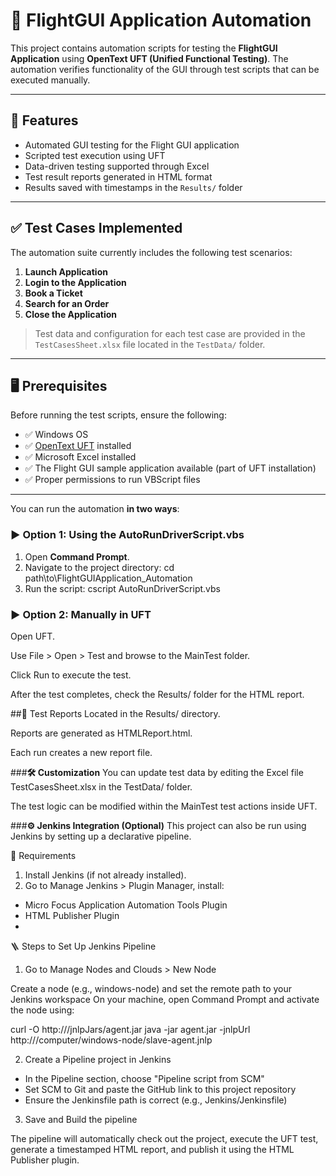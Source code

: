 # 🛫 FlightGUI Application Automation

This project contains automation scripts for testing the **FlightGUI Application** using **OpenText UFT (Unified Functional Testing)**. 
The automation verifies functionality of the GUI through test scripts that can be executed manually.

---

## 📌 Features

- Automated GUI testing for the Flight GUI application
- Scripted test execution using UFT
- Data-driven testing supported through Excel
- Test result reports generated in HTML format
- Results saved with timestamps in the `Results/` folder

---

## ✅ Test Cases Implemented

The automation suite currently includes the following test scenarios:

1. **Launch Application**
2. **Login to the Application**
3. **Book a Ticket**
4. **Search for an Order**
5. **Close the Application**

> Test data and configuration for each test case are provided in the `TestCasesSheet.xlsx` file located in the `TestData/` folder.

---

## 🖥️ Prerequisites

Before running the test scripts, ensure the following:

- ✅ Windows OS
- ✅ [OpenText UFT](https://www.microfocus.com/en-us/products/uft-one/overview) installed
- ✅ Microsoft Excel installed
- ✅ The Flight GUI sample application available (part of UFT installation)
- ✅ Proper permissions to run VBScript files

---

You can run the automation **in two ways**:

### ▶️ Option 1: Using the AutoRunDriverScript.vbs

1. Open **Command Prompt**.
2. Navigate to the project directory:
cd path\to\FlightGUIApplication_Automation
3. Run the script:
cscript AutoRunDriverScript.vbs

### ▶️ Option 2: Manually in UFT
Open UFT.

Use File > Open > Test and browse to the MainTest folder.

Click Run to execute the test.

After the test completes, check the Results/ folder for the HTML report.


##📄 Test Reports
Located in the Results/ directory.

Reports are generated as HTMLReport.html.

Each run creates a new report file.

###**🛠️ Customization**
You can update test data by editing the Excel file TestCasesSheet.xlsx in the TestData/ folder.

The test logic can be modified within the MainTest test actions inside UFT.


###**⚙️ Jenkins Integration (Optional)**
This project can also be run using Jenkins by setting up a declarative pipeline.

🧩 Requirements
1. Install Jenkins (if not already installed).
2. Go to Manage Jenkins > Plugin Manager, install:
- Micro Focus Application Automation Tools Plugin
- HTML Publisher Plugin
- 
🪜 Steps to Set Up Jenkins Pipeline

1. Go to Manage Nodes and Clouds > New Node

Create a node (e.g., windows-node) and set the remote path to your Jenkins workspace
On your machine, open Command Prompt and activate the node using:

curl -O http://<your-jenkins-url>/jnlpJars/agent.jar
java -jar agent.jar -jnlpUrl http://<your-jenkins-url>/computer/windows-node/slave-agent.jnlp

2. Create a Pipeline project in Jenkins

- In the Pipeline section, choose "Pipeline script from SCM"
- Set SCM to Git and paste the GitHub link to this project repository
- Ensure the Jenkinsfile path is correct (e.g., Jenkins/Jenkinsfile)

3. Save and Build the pipeline
   
The pipeline will automatically check out the project, execute the UFT test, generate a timestamped HTML report, and publish it using the HTML Publisher plugin.



